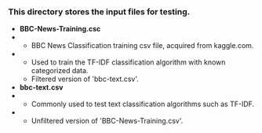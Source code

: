 ### This directory stores the input files for testing.

- **BBC-News-Training.csc**
- - BBC News Classification training csv file, acquired from kaggle.com.
- - Used to train the TF-IDF classification algorithm with known categorized data.
  - Filtered version of 'bbc-text.csv'.
- **bbc-text.csv**
- - Commonly used to test text classification algorithms such as TF-IDF.
- - Unfiltered version of 'BBC-News-Training.csv'.

